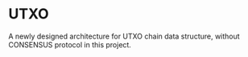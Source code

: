 # UTXO
A newly designed architecture for UTXO chain data structure, without CONSENSUS protocol in this project.
